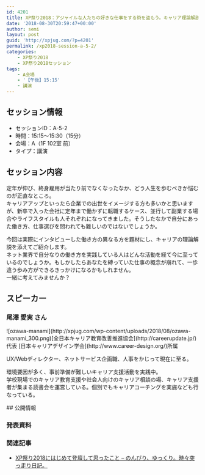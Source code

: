 ```yaml
---
id: 4201
title: XP祭り2018：アジャイルな人たちの好きな仕事をする術を盗もう。キャリア理論解説つき！（尾澤愛実さん）
date: '2018-08-30T20:59:47+00:00'
author: semi
layout: post
guid: 'http://xpjug.com/?p=4201'
permalink: /xp2018-session-a-5-2/
categories:
    - XP祭り2018
    - XP祭り2018セッション
tags:
    - A会場
    - '【午後】15:15'
    - 講演
---
```


## セッション情報

- セッションID：A-5-2
- 時間：15:15～15:30（15分）
- 会場：A（1F 102室 前）
- タイプ：講演

## セッション内容

定年が伸び、終身雇用が当たり前でなくなったなか、どう人生を歩むべきか悩むのが正直なところ。  
キャリアアップといったら企業での出世をイメージする方も多いかと思いますが、新卒で入った会社に定年まで働かずに転職するケース、並行して副業する場合やライフスタイルも人それぞれになってきました。そうしたなかで自分にあった働き方、仕事選びを問われても難しいのではないでしょうか。

今回は実際にインタビューした働き方の異なる方を題材にし、キャリアの理論解説を添えてご紹介します。  
ネット業界で自分なりの働き方を実践している人はどんな活動を経て今に至っているのでしょうか。もしかしたらあなたを縛っていた仕事の概念が崩れて、一歩違う歩み方ができるきっかけになるかもしれません。  
一緒に考えてみませんか？

## スピーカー

### 尾澤 愛実 さん

<div class="profile">![ozawa-manami](http://xpjug.com/wp-content/uploads/2018/08/ozawa-manami_300.png)[全日本キャリア教育改善推進協会](http://careerupdate.jp/)代表  
[日本キャリアデザイン学会](http://www.career-design.org/)所属

UX/Webディレクター、ネットサービス企画職、人事をかじって現在に至る。

環境要因が多く、事前準備が難しいキャリア支援活動を実践中。  
学校現場でのキャリア教育支援や社会人向けのキャリア相談の場、キャリア支援者が集まる読書会を運営している。個別でもキャリアコーチングを実施なども行なっている。

</div>## 公開情報

### 発表資料

<script async="" class="speakerdeck-embed" data-id="6d94a3e0e48f4373891b0216253cff86" data-ratio="1.33333333333333" src="//speakerdeck.com/assets/embed.js"></script>

### 関連記事

- [XP祭り2018にはじめて登壇して思ったこと – のんびり、ゆっくり。時々突っ走り日記。](https://career-update.hatenadiary.jp/entry/2018/09/09/161212)